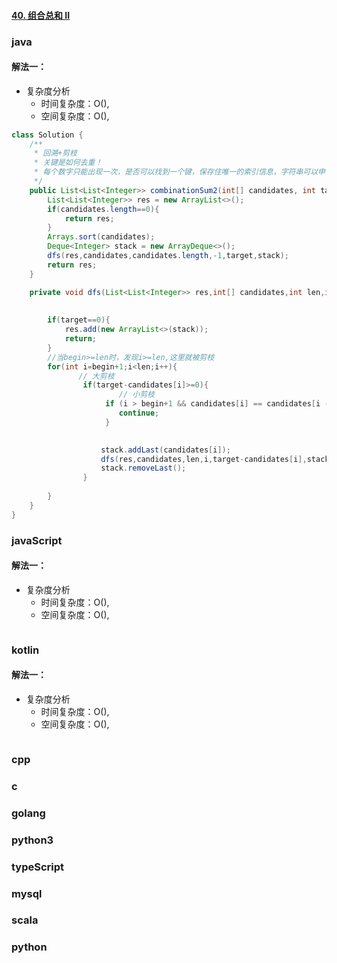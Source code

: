 #### [40. 组合总和 II](https://leetcode-cn.com/problems/combination-sum-ii/)

### java

#### 解法一：

-   复杂度分析
    -   时间复杂度：O(),
    -   空间复杂度：O(),

```java
class Solution {
    /**
     * 回溯+剪枝
     * 关键是如何去重！
     * 每个数字只能出现一次，是否可以找到一个键，保存住唯一的索引信息，字符串可以申请一战！
     */
    public List<List<Integer>> combinationSum2(int[] candidates, int target) {
        List<List<Integer>> res = new ArrayList<>();
        if(candidates.length==0){
            return res;
        }
        Arrays.sort(candidates);
        Deque<Integer> stack = new ArrayDeque<>();
        dfs(res,candidates,candidates.length,-1,target,stack);
        return res;
    }

    private void dfs(List<List<Integer>> res,int[] candidates,int len,int begin, int target,Deque<Integer> stack){
        
       
        if(target==0){
            res.add(new ArrayList<>(stack));
            return;
        }
        //当begin>=len时，发现i>=len,这里就被剪枝
        for(int i=begin+1;i<len;i++){
               // 大剪枝
                if(target-candidates[i]>=0){
                        // 小剪枝
                     if (i > begin+1 && candidates[i] == candidates[i - 1]) {
                        continue;
                     }
                     

                    stack.addLast(candidates[i]);
                    dfs(res,candidates,len,i,target-candidates[i],stack);
                    stack.removeLast();
                }
            
        }
    }
}
```

### javaScript

#### 解法一：

-   复杂度分析
    -   时间复杂度：O(),
    -   空间复杂度：O(),

```

```

### kotlin

#### 解法一：

-   复杂度分析
    -   时间复杂度：O(),
    -   空间复杂度：O(),

```

```

### cpp

### c

### golang

### python3

### typeScript

### mysql

### scala

### python
